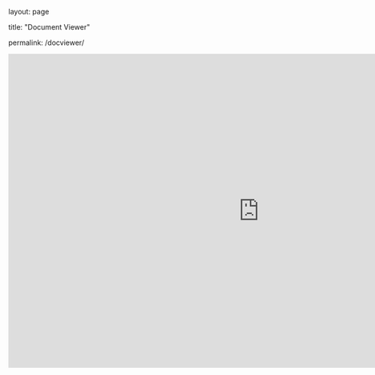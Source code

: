 layout: page

title: "Document Viewer"

permalink: /docviewer/


<center><iframe 
src="https://public.tableau.com/views/SevillePainters3Database/DocumentViewer?:display_count=y&publish=yes&:origin=viz_share_link" 
width="1000" 
height="627" 
frameborder="0">
</iframe></center>
